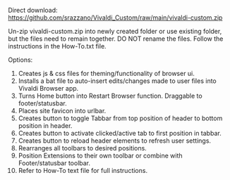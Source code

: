 Direct download: https://github.com/srazzano/Vivaldi_Custom/raw/main/vivaldi-custom.zip

Un-zip vivaldi-custom.zip into newly created folder or use existing folder, but the files need to remain together. DO NOT rename the files. Follow the instructions in the How-To.txt file.

Options:
1. Creates js & css files for theming/functionality of browser ui.
2. Installs a bat file to auto-insert edits/changes made to user files into Vivaldi Browser app.
3. Turns Home button into Restart Browser function. Draggable to footer/statusbar.
4. Places site favicon into urlbar.
5. Creates button to toggle Tabbar from top position of header to bottom position in header.
6. Creates button to activate clicked/active tab to first position in tabbar.
7. Creates button to reload header elements to refresh user settings.
8. Rearranges all toolbars to desired positions.
9. Position Extensions to their own toolbar or combine with Footer/statusbar toolbar.
10. Refer to How-To text file for full instructions.
